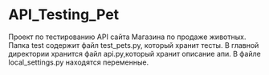 # API_Testing_Pet
Проект по тестированию API сайта Магазина по продаже животных.
Папка test содержит файл test_pets.py, который хранит тесты.
В главной директории хранится файл api.py,который хранит описание апи.
В файле local_settings.py находятся переменные.
